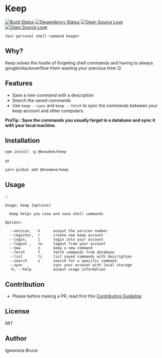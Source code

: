 # Keep

[![Build Status](https://travis-ci.org/knowbee/keep.svg?branch=master)](https://travis-ci.org/knowbee/keep)
[![Dependency Status](https://david-dm.org/knowbee/keep.svg)](https://david-dm.org/knowbee/keep)
[![Open Source Love](https://badges.frapsoft.com/os/v1/open-source.svg?v=102)](https://github.com/ellerbrock/open-source-badge/)
[![Open Source Love](https://badges.frapsoft.com/os/mit/mit.svg?v=102)](https://github.com/ellerbrock/open-source-badge/)

    Your personal shell command keeper

## Why?

Keep solves the hustle of forgeting shell commands and having to always google/stackoverflow them wasting your precious time 😉

## Features

- Save a new command with a description
- Search the saved commands
- Use `keep --sync` and `keep --fetch` to sync the commands between your keep account and other computers.

**ProTip : Save the commands you usually forget in a database and sync it with your local machine.**

## Installation

```cli
npm install -g @knowbee/keep
```

or

```cli
yarn global add @knowbee/keep
```

## Usage

::

    Usage: keep [options]

      Keep helps you view and save shell commands

    Options:

      --version,  -V      output the version number
      --register,  r      create new keep account
      --login,     l      login into your account
      --logout ,   lo     logout from your account
      --new        n      keep a new command
      --fetch      f      fetch commands from database
      --list       li     list saved commands with description
      --search     s      search for a specific command
      --sync              sync your account with local storage
      -h, --help          output usage information

## Contribution

- Please before making a PR, read first this [Contributing Guideline](./CONTRIBUTING.md)

## License

MIT

## Author

Igwaneza Bruce
